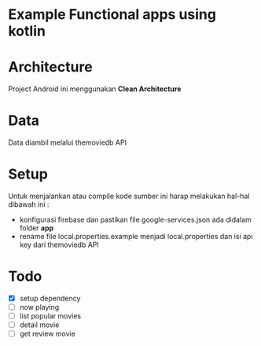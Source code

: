 # Example Functional apps using kotlin

# Architecture
Project Android ini menggunakan **Clean Architecture**

# Data
Data diambil melalui  themoviedb API

# Setup
Untuk menjalankan atau compile kode sumber ini harap melakukan hal-hal dibawah ini :

- konfigurasi firebase dan pastikan file google-services.json ada didalam folder **app**
- rename file local.properties.example menjadi local.properties dan isi api key dari themoviedb API

# Todo
- [x] setup dependency
- [ ] now playing
- [ ] list popular movies
- [ ] detail movie
- [ ] get review movie
